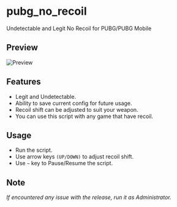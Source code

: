 # pubg_no_recoil
Undetectable and Legit No Recoil for PUBG/PUBG Mobile

## Preview
![Preview](https://media.giphy.com/media/W5TXFkxrUjlwVKrn03/giphy.gif)

## Features
-   Legit and Undetectable.
-   Ability to save current config for future usage.
-   Recoil shift can be adjusted to suit your weapon.
-   You can use this script with any game that have recoil.

## Usage
 - Run the script.
 - Use arrow keys `(UP/DOWN)` to adjust recoil shift.
 - Use `~` key to Pause/Resume the script.

## Note
*If encountered any issue with the release, run it as Administrator.*
